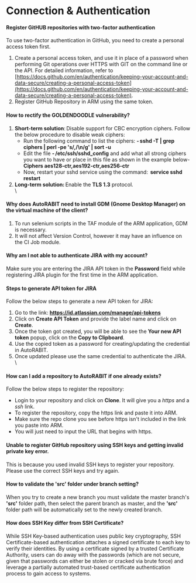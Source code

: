 # Connection & Authentication

#### Register GitHUB repositories with two-factor authentication <a href="#register-github-repositories-with-twofactor-authentication" id="register-github-repositories-with-twofactor-authentication"></a>

To use two-factor authentication in GitHub, you need to create a personal access token first.

1. Create a personal access token, and use it in place of a password when performing Git operations over HTTPS with GIT on the command line or the API. For detailed information, refer to [https://docs.github.com/en/authentication/keeping-your-account-and-data-secure/creating-a-personal-access-token](https://docs.github.com/en/authentication/keeping-your-account-and-data-secure/creating-a-personal-access-token).
2. Register GitHub Repository in ARM using the same token.

#### How to rectify the GOLDENDOODLE vulnerability? <a href="#how-to-rectify-the-goldendoodle-vulnerability" id="how-to-rectify-the-goldendoodle-vulnerability"></a>

1. **Short-term solution**: Disable support for CBC encryption ciphers. Follow the below procedure to disable weak ciphers:
   * Run the following command to list the ciphers: **- sshd -T | grep ciphers | perl -pe 's/,/\n/g' | sort -u**
   * Edit the file **- /etc/ssh/sshd\_config** and add what all strong ciphers you want to have or place in this file as shown in the example below- **Ciphers aes128-ctr,aes192-ctr,aes256-ctr**
   * Now, restart your sshd service using the command:  **service sshd restart**
2. **Long-term solution:** Enable the **TLS 1.3** protocol.\
   \


#### Why does AutoRABIT need to install GDM (Gnome Desktop Manager) on the virtual machine of the client? <a href="#why-does-autorabit-need-to-install-gdm-gnome-desktop-manager-on-the-virtual-machine-of-the-client" id="why-does-autorabit-need-to-install-gdm-gnome-desktop-manager-on-the-virtual-machine-of-the-client"></a>

1. To run selenium scripts in the TAF module of the ARM application, GDM is necessary.
2. It will not affect Version Control, however it may have an influence on the CI Job module.

#### Why am I not able to authenticate JIRA with my account? <a href="#why-am-i-not-able-to-authenticate-jira-with-my-account" id="why-am-i-not-able-to-authenticate-jira-with-my-account"></a>

Make sure you are entering the JIRA API token in the **Password** field while registering JIRA plugin for the first time in the ARM application.

#### Steps to generate API token for JIRA <a href="#steps-to-generate-api-token-for-jira" id="steps-to-generate-api-token-for-jira"></a>

Follow the below steps to generate a new API token for JIRA:

1. Go to the link: **https://id.atlassian.com/manage/api-tokens**
2. Click on **Create API Token** and provide the label name and click on **Create**.
3. Once the token got created, you will be able to see the **Your new API token** popup, click on the **Copy to Clipboard**.
4. Use the copied token as a password for creating/updating the credential in AutoRABIT.
5. Once updated please use the same credential to authenticate the JIRA.\
   \


#### How can I add a repository to AutoRABIT if one already exists? <a href="#how-can-i-add-a-repository-to-autorabit-if-one-already-exists" id="how-can-i-add-a-repository-to-autorabit-if-one-already-exists"></a>

Follow the below steps to register the repository:

* Login to your repository and click on **Clone**. It will give you a _https_ and a _ssh_ link.
* To register the repository, copy the https link and paste it into ARM.
* Make sure the repo clone you see before https isn't included in the link you paste into ARM.
* You will just need to input the URL that begins with https.

#### Unable to register GitHub repository using SSH keys and getting invalid private key error. <a href="#unable-to-register-github-repository-using-ssh-keys-and-getting-invalid-private-key-error" id="unable-to-register-github-repository-using-ssh-keys-and-getting-invalid-private-key-error"></a>

This is because you used invalid SSH keys to register your repository. Please use the correct SSH keys and try again.

#### How to validate the 'src' folder under branch setting? <a href="#how-to-validate-the-src-folder-under-branch-setting" id="how-to-validate-the-src-folder-under-branch-setting"></a>

When you try to create a new branch you must validate the master branch's **'src'** folder path, then select the parent branch as master, and the **'src'** folder path will be automatically set to the newly created branch.

#### How does SSH Key differ from SSH Certificate? <a href="#how-does-ssh-key-differ-from-ssh-certificate" id="how-does-ssh-key-differ-from-ssh-certificate"></a>

While SSH Key-based authentication uses public key cryptography, SSH Certificate-based authentication attaches a signed certificate to each key to verify their identities. By using a certificate signed by a trusted Certificate Authority, users can do away with the passwords (which are not secure, given that passwords can either be stolen or cracked via brute force) and leverage a partially automated trust-based certificate authentication process to gain access to systems.
